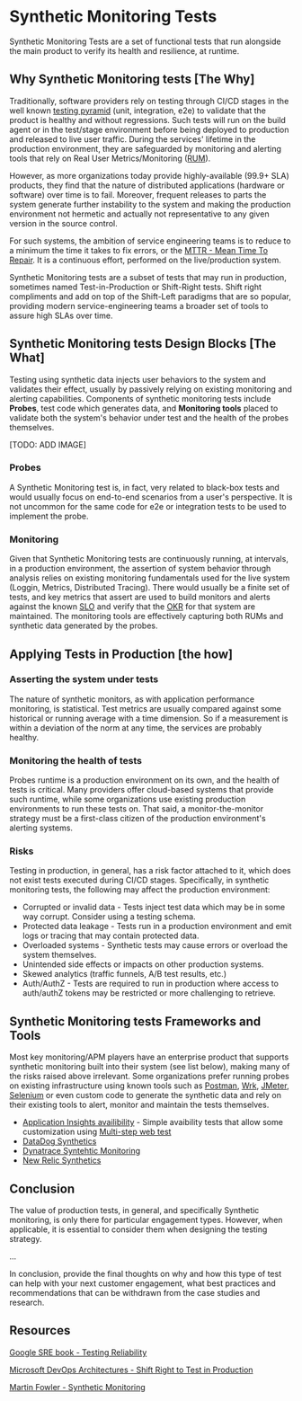 # Synthetic Monitoring Tests

Synthetic Monitoring Tests are a set of functional tests that run alongside the main product to verify its health and resilience, at runtime.

## Why Synthetic Monitoring tests [The Why]

Traditionally, software providers rely on testing through CI/CD stages in the well known [testing pyramid](https://martinfowler.com/bliki/TestPyramid.html) (unit, integration, e2e) to validate that the product is healthy and without regressions. Such tests will run on the build agent or in the test/stage environment before being deployed to production and released to live user traffic. During the services' lifetime in the production environment, they are safeguarded by monitoring and alerting tools that rely on Real User Metrics/Monitoring ([RUM](https://en.wikipedia.org/wiki/Real_user_monitoring)).

However, as more organizations today provide highly-available (99.9+ SLA) products, they find that the nature of distributed applications (hardware or software) over time is to fail. Moreover, frequent releases to parts the system generate further instability to the system and making the production environment not hermetic and actually not representative to any given version in the source control.

For such systems, the ambition of service engineering teams is to reduce to a minimum the time it takes to fix errors, or the [MTTR - Mean Time To Repair](https://en.wikipedia.org/wiki/Mean_time_to_repair). It is a continuous effort, performed on the live/production system.

Synthetic Monitoring tests are a subset of tests that may run in production, sometimes named Test-in-Production or Shift-Right tests. Shift right compliments and add on top of the Shift-Left paradigms that are so popular, providing modern service-engineering teams a broader set of tools to assure high SLAs over time.

## Synthetic Monitoring tests Design Blocks [The What]

Testing using synthetic data injects user behaviors to the system and validates their effect, usually by passively relying on existing monitoring and alerting capabilities.
Components of synthetic monitoring tests include **Probes**, test code which generates data, and **Monitoring tools** placed to validate both the system's behavior under test and the health of the probes themselves.

[TODO: ADD IMAGE]

### Probes

A Synthetic Monitoring test is, in fact, very related to black-box tests and would usually focus on end-to-end scenarios from a user's perspective.
It is not uncommon for the same code for e2e or integration tests to be used to implement the probe.

### Monitoring

Given that Synthetic Monitoring tests are continuously running, at intervals, in a production environment, the assertion of system behavior through analysis relies on existing monitoring fundamentals used for the live system (Loggin, Metrics, Distributed Tracing).
There would usually be a finite set of tests, and key metrics that assert are used to build monitors and alerts against the known [SLO](https://en.wikipedia.org/wiki/Service-level_objective) and verify that the [OKR](https://en.wikipedia.org/wiki/OKR) for that system are maintained. The monitoring tools are effectively capturing both RUMs and synthetic data generated by the probes.

## Applying Tests in Production [the how]

### Asserting the system under tests

The nature of synthetic monitors, as with application performance monitoring, is statistical. Test metrics are usually compared against some historical or running average with a time dimension. So if a measurement is within a deviation of the norm at any time, the services are probably healthy.

### Monitoring the health of tests

Probes runtime is a production environment on its own, and the health of tests is critical. Many providers offer cloud-based systems that provide such runtime, while some organizations use existing production environments to run these tests on. That said, a monitor-the-monitor strategy must be a first-class citizen of the production environment's alerting systems.

### Risks

Testing in production, in general, has a risk factor attached to it, which does not exist tests executed during CI/CD stages. Specifically, in synthetic monitoring tests, the following may affect the production environment:

* Corrupted or invalid data - Tests inject test data which may be in some way corrupt. Consider using a testing schema.
* Protected data leakage - Tests run in a production environment and emit logs or tracing that may contain protected data.
* Overloaded systems - Synthetic tests may cause errors or overload the system themselves.
* Unintended side effects or impacts on other production systems.
* Skewed analytics (traffic funnels, A/B test results, etc.)
* Auth/AuthZ - Tests are required to run in production where access to auth/authZ tokens may be restricted or more challenging to retrieve.

## Synthetic Monitoring tests Frameworks and Tools

Most key monitoring/APM players have an enterprise product that supports synthetic monitoring built into their system (see list below), making many of the risks raised above irrelevant.
Some organizations prefer running probes on existing infrastructure using known tools such as [Postman](https://www.postman.com/), [Wrk](https://github.com/wg/wrk), [JMeter](https://jmeter.apache.org/), [Selenium](https://www.selenium.dev/) or even custom code to generate the synthetic data and rely on their existing tools to alert, monitor and maintain the tests themselves.

* [Application Insights availibility](https://docs.microsoft.com/en-us/azure/azure-monitor/app/monitor-web-app-availability) - Simple avaibility tests that allow some customization using [Multi-step web test](https://docs.microsoft.com/en-us/azure/azure-monitor/app/availability-multistep)
* [DataDog Synthetics](https://www.datadoghq.com/dg/apm/synthetics/api-test/)
* [Dynatrace Syntehtic Monitoring](https://www.dynatrace.com/platform/synthetic-monitoring/)
* [New Relic Synthetics](https://newrelic.com/products/synthetics)

## Conclusion

The value of production tests, in general, and specifically Synthetic monitoring, is only there for particular engagement types. However, when applicable, it is essential to consider them when designing the testing strategy.

...

In conclusion, provide the final thoughts on why and how this type of test can help with your next customer engagement, what best practices and recommendations that can be withdrawn from the case studies and research.

## Resources

[Google SRE book - Testing Reliability](https://landing.google.com/sre/sre-book/chapters/testing-reliability/)

[Microsoft DevOps Architectures - Shift Right to Test in Production](https://docs.microsoft.com/en-us/azure/devops/learn/devops-at-microsoft/shift-right-test-production)

[Martin Fowler - Synthetic Monitoring](https://martinfowler.com/bliki/SyntheticMonitoring.html)
